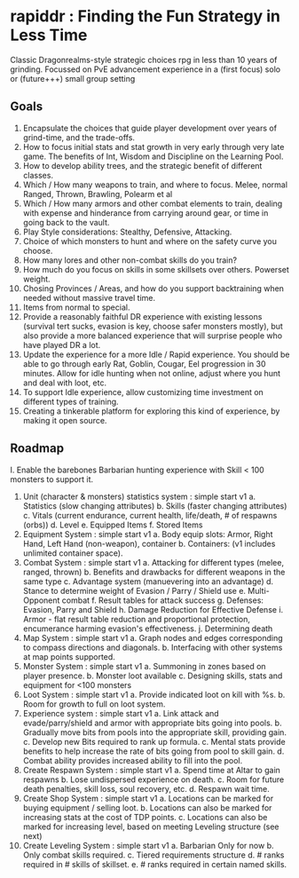 # rapiddr : Finding the Fun Strategy in Less Time
Classic Dragonrealms-style strategic choices rpg in less than 10 years of grinding.
Focussed on PvE advancement experience in a (first focus) solo or (future+++) small group setting

## Goals

1. Encapsulate the choices that guide player development over years of grind-time, and the trade-offs.
  1. How to focus initial stats and stat growth in very early through very late game. The benefits of Int, Wisdom and Discipline on the Learning Pool.
  2. How to develop ability trees, and the strategic benefit of different classes.
  3. Which / How many weapons to train, and where to focus. Melee, normal Ranged, Thrown, Brawling, Polearm et al
  4. Which / How many armors and other combat elements to train, dealing with expense and hinderance from carrying around gear, or time in going back to the vault.
  5. Play Style considerations: Stealthy, Defensive, Attacking.
  6. Choice of which monsters to hunt and where on the safety curve you choose.
  7. How many lores and other non-combat skills do you train?
  8. How much do you focus on skills in some skillsets over others. Powerset weight.
  9. Chosing Provinces / Areas, and how do you support backtraining when needed without massive travel time.
  10. Items from normal to special.
2. Provide a reasonably faithful DR experience with existing lessons (survival tert sucks, evasion is key, choose safer monsters mostly), but also provide a more balanced experience that will surprise people who have played DR a lot.
3. Update the experience for a more Idle / Rapid experience. You should be able to go through early Rat, Goblin, Cougar, Eel progression in 30 minutes. Allow for idle hunting when not online, adjust where you hunt and deal with loot, etc.
4. To support Idle experience, allow customizing time investment on different types of training.
5. Creating a tinkerable platform for exploring this kind of experience, by making it open source.

## Roadmap

I. Enable the barebones Barbarian hunting experience with Skill < 100 monsters to support it.
  1. Unit (character & monsters) statistics system  : simple start v1
    a. Statistics (slow changing attributes)
    b. Skills (faster changing attributes)
    c. Vitals (current endurance, current health, life/death, # of respawns (orbs))
    d. Level
    e. Equipped Items
    f. Stored Items
  2. Equipment System : simple start v1
    a. Body equip slots: Armor, Right Hand, Left Hand (non-weapon), container
    b. Containers: (v1 includes unlimited container space).
  3. Combat System : simple start v1
    a. Attacking for different types (melee, ranged, thrown)
    b. Benefits and drawbacks for different weapons in the same type
    c. Advantage system (manuevering into an advantage)
    d. Stance to determine weight of Evasion / Parry / Shield use
    e. Multi-Opponent combat
    f. Result tables for attack success
    g. Defenses: Evasion, Parry and Shield
    h. Damage Reduction for Effective Defense
    i. Armor - flat result table reduction and proportional protection, encumerance harming evasion's effectiveness.
    j. Determining death
  4. Map System : simple start v1
    a. Graph nodes and edges corresponding to compass directions and diagonals.
    b. Interfacing with other systems at map points supported.
  6. Monster System : simple start v1
    a. Summoning in zones based on player presence.
    b. Monster loot available
    c. Designing skills, stats and equipment for <100 monsters
  6. Loot System : simple start v1
    a. Provide indicated loot on kill with %s.
    b. Room for growth to full on loot system.
  7. Experience system : simple start v1
    a. Link attack and evade/parry/shield and armor with appropriate bits going into pools.
    b. Gradually move bits from pools into the appropriate skill, providing gain.
    c. Develop new Bits required to rank up formula.
    c. Mental stats provide benefits to help increase the rate of bits going from pool to skill gain.
    d. Combat ability provides increased ability to fill into the pool.
  8. Create Respawn System : simple start v1
    a. Spend time at Altar to gain respawns
    b. Lose undispersed experience on death.
    c. Room for future death penalties, skill loss, soul recovery, etc.
    d. Respawn wait time.
  9. Create Shop System : simple start v1
    a. Locations can be marked for buying equipment / selling loot.
    b. Locations can also be marked for increasing stats at the cost of TDP points.
    c. Locations can also be marked for increasing level, based on meeting Leveling structure (see next)
  10. Create Leveling System : simple start v1
    a. Barbarian Only for now
    b. Only combat skills required.
    c. Tiered requirements structure
    d. # ranks required in # skills of skillset.
    e. # ranks required in certain named skills.
